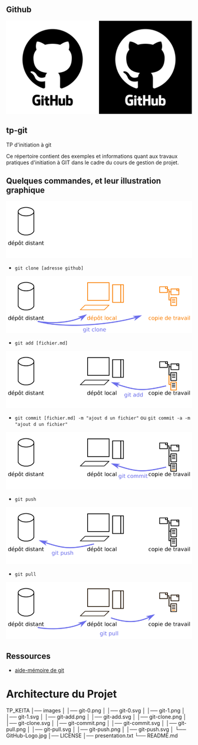 ## Github

![Github](images/GitHub-Logo.jpg)

## tp-git
TP d'initiation à git

Ce répertoire contient des exemples et informations quant aux travaux pratiques d'initiation à GIT dans le cadre du cours de gestion de projet.

## Quelques commandes, et leur illustration graphique

![configuration initale](images/git-0.png)

* `git clone [adresse github]`

![git clone](images/git-clone.png)

* `git add [fichier.md]`

![git add](images/git-add.png)


* `git commit [fichier.md] -m "ajout d un fichier"` ou `git commit -a -m "ajout d un fichier"`

![git commit](images/git-commit.png)

* `git push`

![git push](images/git-push.png)

* `git pull`

![git pull](images/git-pull.png)

## Ressources

* [aide-mémoire de git](http://ndpsoftware.com/git-cheatsheet.html#loc=workspace;)

# Architecture du Projet

TP_KEITA
│── images
│   │── git-0.png
│   │── git-0.svg
│   │── git-1.png
│   │── git-1.svg
│   │── git-add.png
│   │── git-add.svg
│   │── git-clone.png
│   │── git-clone.svg
│   │── git-commit.png
│   │── git-commit.svg
│   │── git-pull.png
│   │── git-pull.svg
│   │── git-push.png
│   │── git-push.svg
│   └── GitHub-Logo.jpg
│── LICENSE
│── presentation.txt
└── README.md
